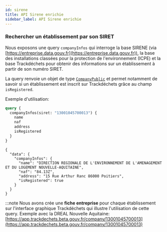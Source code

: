 ```yaml
---
id: sirene
title: API Sirene enrichie
sidebar_label: API Sirene enrichie
---
```


### Rechercher un établissement par son SIRET

Nous exposons une query `companyInfos` qui interroge la base SIRENE (via [https://entreprise.data.gouv.fr](https://entreprise.data.gouv.fr)), la base des installations classées pour la protection de l'environnement (ICPE) et la base Trackdéchets pour obtenir des informations sur un établissement à partir de son numéro SIRET.

La query renvoie un objet de type [`CompanyPublic`](https://developers.trackdechets.beta.gouv.fr/docs/api-reference/#companypublic) et permet notamment de savoir si un établissement est inscrit sur Trackdéchets grâce au champ `isRegistered`.

Exemple d'utilisation:

```graphql
query {
  companyInfos(siret: "13001045700013") {
    name
    naf
    address
    isRegistered
  }
}
```

```
{
  "data": {
    "companyInfos": {
      "name": "DIRECTION REGIONALE DE L'ENVIRONNEMENT DE L'AMENAGEMENT ET DU LOGEMENT NOUVELLE-AQUITAINE",
      "naf": "84.13Z",
      "address": "15 Rue Arthur Ranc 86000 Poitiers",
      "isRegistered": true
    }
  }
}
```

:::note
Nous avons crée une **fiche entreprise** pour chaque établissement sur l'interface graphique Trackdéchets qui illustre l'utilisation de cette query. Exemple avec la DREAL Nouvelle Aquitaine: [https://app.trackdechets.beta.gouv.fr/company/13001045700013](https://app.trackdechets.beta.gouv.fr/company/13001045700013)
